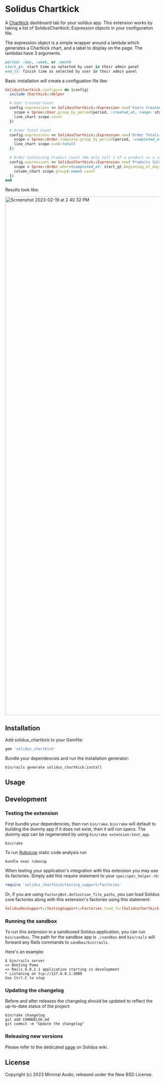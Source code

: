 # Solidus Chartkick

A [Chartkick](https://chartkick.com) dashboard tab for your solidus app. This extension works by taking a list of SolidusChartkick::Expression objects in your configuration file. 

The expression object is a simple wrapper around a lambda which generates a Chartkick chart, and a label to display on the page. The lambdas have 3 arguments. 

```ruby
period: :day, :week, or :month
start_gt: start time as selected by user in their admin panel
end_lt: finish time as selected by user in their admin panel
```

Basic installation will create a configuation file like: 

```ruby
SolidusChartkick.configure do |config|
  include Chartkick::Helper

  # User Created Count
  config.expressions << SolidusChartkick::Expression.new('Users Created', ->(period, start_gt, end_lt) {
    scope = Spree::User.group_by_period(period, :created_at, range: start_gt..end_lt)
    line_chart scope.count
  })

  # Order Total Count
  config.expressions << SolidusChartkick::Expression.new('Order Totals', ->(period, start_gt, end_lt) {
    scope = Spree::Order.complete.group_by_period(period, :completed_at, range: start_gt..end_lt)
    line_chart scope.sum(:total)
  })

  # Order Containing Product Count (We only sell 1 of a product in a cart max at Minimal Audio)
  config.expressions << SolidusChartkick::Expression.new('Products Sold', ->(_period, start_gt, end_lt) {
    scope = Spree::Order.where(completed_at: start_gt.beginning_of_day..end_lt.end_of_day).joins(:products)
    column_chart scope.group(:name).count
  })
end
```

Results look like: 

<img width="1686" alt="Screenshot 2023-02-19 at 2 40 32 PM" src="https://user-images.githubusercontent.com/11396462/219979604-5f6c6518-58f3-44c4-84f2-84f4d255fc41.png">

## Installation

Add solidus_chartkick to your Gemfile:

```ruby
gem 'solidus_chartkick'
```

Bundle your dependencies and run the installation generator:

```shell
bin/rails generate solidus_chartkick:install
```

## Usage

<!-- Explain how to use your extension once it's been installed. -->

## Development

### Testing the extension

First bundle your dependencies, then run `bin/rake`. `bin/rake` will default to building the dummy
app if it does not exist, then it will run specs. The dummy app can be regenerated by using
`bin/rake extension:test_app`.

```shell
bin/rake
```

To run [Rubocop](https://github.com/bbatsov/rubocop) static code analysis run

```shell
bundle exec rubocop
```

When testing your application's integration with this extension you may use its factories.
Simply add this require statement to your `spec/spec_helper.rb`:

```ruby
require 'solidus_chartkick/testing_support/factories'
```

Or, if you are using `FactoryBot.definition_file_paths`, you can load Solidus core
factories along with this extension's factories using this statement:

```ruby
SolidusDevSupport::TestingSupport::Factories.load_for(SolidusChartkick::Engine)
```

### Running the sandbox

To run this extension in a sandboxed Solidus application, you can run `bin/sandbox`. The path for
the sandbox app is `./sandbox` and `bin/rails` will forward any Rails commands to
`sandbox/bin/rails`.

Here's an example:

```
$ bin/rails server
=> Booting Puma
=> Rails 6.0.2.1 application starting in development
* Listening on tcp://127.0.0.1:3000
Use Ctrl-C to stop
```

### Updating the changelog

Before and after releases the changelog should be updated to reflect the up-to-date status of
the project:

```shell
bin/rake changelog
git add CHANGELOG.md
git commit -m "Update the changelog"
```

### Releasing new versions

Please refer to the dedicated [page](https://github.com/solidusio/solidus/wiki/How-to-release-extensions) on Solidus wiki.

## License

Copyright (c) 2023 Minimal Audio, released under the New BSD License.
